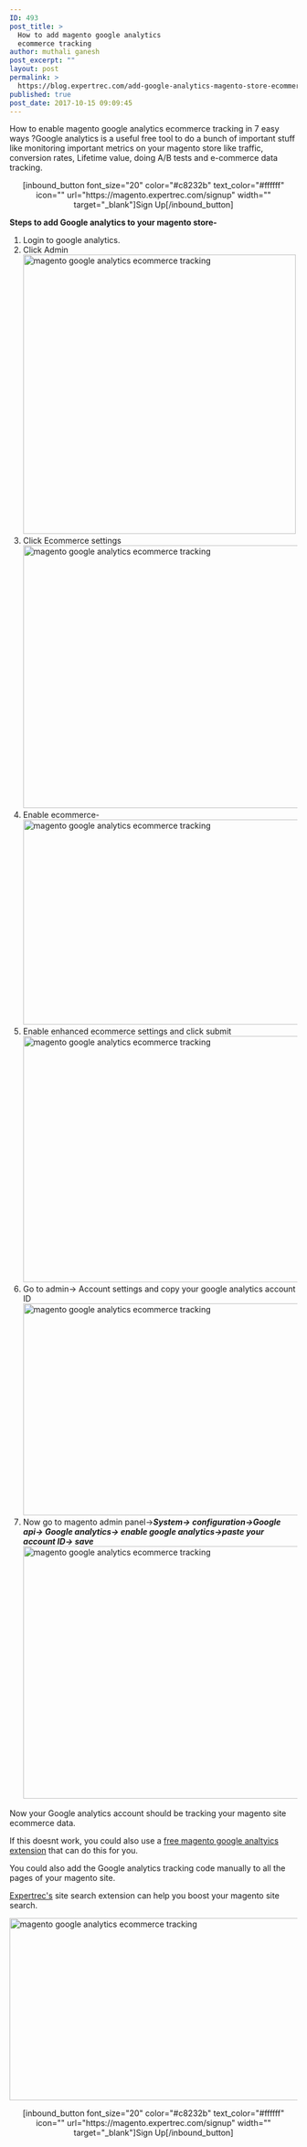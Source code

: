 ```yaml
---
ID: 493
post_title: >
  How to add magento google analytics
  ecommerce tracking
author: muthali ganesh
post_excerpt: ""
layout: post
permalink: >
  https://blog.expertrec.com/add-google-analytics-magento-store-ecommerce-tracking/
published: true
post_date: 2017-10-15 09:09:45
---
```

How to enable magento google analytics ecommerce tracking in 7 easy ways ?Google analytics is a useful free tool to do a bunch of important stuff like monitoring important metrics on your magento store like traffic, conversion rates, Lifetime value, doing A/B tests and e-commerce data tracking.
<p style="text-align: center;">[inbound_button font_size="20" color="#c8232b" text_color="#ffffff" icon="" url="https://magento.expertrec.com/signup" width="" target="_blank"]Sign Up[/inbound_button]</p>
<strong>Steps to add Google analytics to your magento store-</strong>
<ol>
 	<li>Login to google analytics.</li>
 	<li>Click Admin<img class="aligncenter wp-image-494 size-full" src="https://blog.expertrec.com/wp-content/uploads/2017/10/ga.jpg" alt="magento google analytics ecommerce tracking" width="477" height="489" /></li>
 	<li>Click Ecommerce settings<img class="aligncenter wp-image-495 size-full" src="https://blog.expertrec.com/wp-content/uploads/2017/10/ec.jpg" alt="magento google analytics ecommerce tracking" width="980" height="460" /></li>
 	<li>Enable ecommerce-<img class="aligncenter wp-image-496 size-full" src="https://blog.expertrec.com/wp-content/uploads/2017/10/ecom-enab.jpg" alt="magento google analytics ecommerce tracking" width="617" height="359" /></li>
 	<li>Enable enhanced ecommerce settings and click submit<img class="aligncenter wp-image-497 size-full" src="https://blog.expertrec.com/wp-content/uploads/2017/10/enhan.jpg" alt="magento google analytics ecommerce tracking" width="715" height="431" /></li>
 	<li>Go to admin-&gt; Account settings and copy your google analytics account ID<img class="aligncenter wp-image-498 size-full" src="https://blog.expertrec.com/wp-content/uploads/2017/10/account.jpg" alt="magento google analytics ecommerce tracking" width="557" height="371" /></li>
 	<li>Now go to magento admin panel-&gt;<strong><em>System-&gt; configuration-&gt;Google api-&gt; Google analytics-&gt; enable google analytics-&gt;paste your account ID-&gt; save</em></strong><img class="aligncenter wp-image-499 size-full" src="https://blog.expertrec.com/wp-content/uploads/2017/10/image.png" alt="magento google analytics ecommerce tracking" width="900" height="442" /></li>
</ol>
Now your Google analytics account should be tracking your magento site ecommerce data.

If this doesnt work, you could also use a <a href="https://marketplace.magento.com/tatvic-tatvic-google-analytics-enhanced-ecommerce.html" target="_blank" rel="noopener">free magento google analtyics extension</a> that can do this for you.

You could also add the Google analytics tracking code manually to all the pages of your magento site.

<a href="https://expertrec.com" target="_blank" rel="noopener">Expertrec's</a> site search extension can help you boost your magento site search.

<img class="aligncenter wp-image-274 size-full" src="https://blog.expertrec.com/wp-content/uploads/2017/09/Spell-correct.png" alt="magento google analytics ecommerce tracking" width="743" height="319" />
<p style="text-align: center;">[inbound_button font_size="20" color="#c8232b" text_color="#ffffff" icon="" url="https://magento.expertrec.com/signup" width="" target="_blank"]Sign Up[/inbound_button]</p>
&nbsp;

&nbsp;